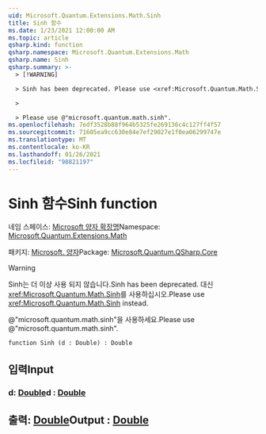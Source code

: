 ```yaml
---
uid: Microsoft.Quantum.Extensions.Math.Sinh
title: Sinh 함수
ms.date: 1/23/2021 12:00:00 AM
ms.topic: article
qsharp.kind: function
qsharp.namespace: Microsoft.Quantum.Extensions.Math
qsharp.name: Sinh
qsharp.summary: >-
  > [!WARNING]

  > Sinh has been deprecated. Please use <xref:Microsoft.Quantum.Math.Sinh> instead.

  >

  > Please use @"microsoft.quantum.math.sinh".
ms.openlocfilehash: 7edf3528b88f964b5325fe269136c4c127ff4f57
ms.sourcegitcommit: 71605ea9cc630e84e7ef29027e1f0ea06299747e
ms.translationtype: MT
ms.contentlocale: ko-KR
ms.lasthandoff: 01/26/2021
ms.locfileid: "98821197"
---
```

# <a name="sinh-function"></a><span data-ttu-id="a4df3-102">Sinh 함수</span><span class="sxs-lookup"><span data-stu-id="a4df3-102">Sinh function</span></span>

<span data-ttu-id="a4df3-103">네임 스페이스: [Microsoft 양자 확장명](xref:Microsoft.Quantum.Extensions.Math)</span><span class="sxs-lookup"><span data-stu-id="a4df3-103">Namespace: [Microsoft.Quantum.Extensions.Math](xref:Microsoft.Quantum.Extensions.Math)</span></span>

<span data-ttu-id="a4df3-104">패키지: [Microsoft. 양자](https://nuget.org/packages/Microsoft.Quantum.QSharp.Core)</span><span class="sxs-lookup"><span data-stu-id="a4df3-104">Package: [Microsoft.Quantum.QSharp.Core](https://nuget.org/packages/Microsoft.Quantum.QSharp.Core)</span></span>


> [!WARNING]
> <span data-ttu-id="a4df3-105">Sinh는 더 이상 사용 되지 않습니다.</span><span class="sxs-lookup"><span data-stu-id="a4df3-105">Sinh has been deprecated.</span></span> <span data-ttu-id="a4df3-106">대신 <xref:Microsoft.Quantum.Math.Sinh>를 사용하십시오.</span><span class="sxs-lookup"><span data-stu-id="a4df3-106">Please use <xref:Microsoft.Quantum.Math.Sinh> instead.</span></span>
>
> <span data-ttu-id="a4df3-107">@"microsoft.quantum.math.sinh"을 사용하세요.</span><span class="sxs-lookup"><span data-stu-id="a4df3-107">Please use @"microsoft.quantum.math.sinh".</span></span>



```qsharp
function Sinh (d : Double) : Double
```


## <a name="input"></a><span data-ttu-id="a4df3-108">입력</span><span class="sxs-lookup"><span data-stu-id="a4df3-108">Input</span></span>

### <a name="d--double"></a><span data-ttu-id="a4df3-109">d: [Double](xref:microsoft.quantum.lang-ref.double)</span><span class="sxs-lookup"><span data-stu-id="a4df3-109">d : [Double](xref:microsoft.quantum.lang-ref.double)</span></span>





## <a name="output--double"></a><span data-ttu-id="a4df3-110">출력: [Double](xref:microsoft.quantum.lang-ref.double)</span><span class="sxs-lookup"><span data-stu-id="a4df3-110">Output : [Double](xref:microsoft.quantum.lang-ref.double)</span></span>

